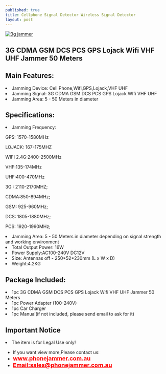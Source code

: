 ```yaml
---
published: true
title: Cellphone Signal Detector Wireless Signal Detector
layout: post
---
```

<a href="http://www.phonejammer.com.au/3g-cdma-gsm-dcs-pcs-gps-lojack-wifi-vhf-uhf-jammer-50-meters-p-90.html"><img src="http://www.phonejammer.com.au/images/jammera/au3gjammer150629013_08.jpg"  alt="3g jammer"/></a>

 <div class="std"> <h2>3G CDMA GSM DCS PCS GPS Lojack Wifi VHF UHF Jammer 50 Meters</h2><h2>Main Features:</h2><li>Jamming Device: Cell Phone,Wifi,GPS,Lojack,VHF UHF</li><li>Jamming Signal: 3G CDMA GSM DCS PCS GPS Lojack WIfi VHF UHF</li><li>Jamming Area: 5 - 50 Meters in diameter</li><h2>Specifications:</h2><li>Jamming Frequency:<p>GPS: 1570-1580MHz</p><p>LOJACK: 167-175MHZ</p><p>WIFI 2.4G:2400-2500MHz</p><p>VHF:135-174MHz</p><p>UHF:400-470MHz</p><p>3G : 2110-2170MHZ;</p><p>CDMA:850-894MHz;</p> <p>GSM: 925-960MHz;</p><p>DCS: 1805-1880MHz;</p><p>PCS: 1920-1990MHz;</p></li><li>Jamming Area: 5 - 50 Meters in diameter depending on signal strength and working environment</li><li>Total Output Power: 16W</li><li>Power Supply:AC100-240V  DC12V</li><li>Size: Antennas off -  250*52*230mm (L x W x D)</li><li>Weight:4.2KG</li><h2>Package Included:</h2><li>1pc 3G CDMA GSM DCS PCS GPS Lojack Wifi VHF UHF Jammer 50 Meters</li><li>1pc Power Adapter (100-240V)</li><li>1pc Car Charger</li><li>1pc Manual(if not included, please send email to ask for it)</li><h2>Important Notice</h2><li>The item is for Legal Use only!</li> </div>


<div><ul>
<li>If you want view more,Please contact us:</li>
<li><a href="www.phonejammer.com.au"  title="www.phonejammer.com.au" style="font-size:18px; font-weight:bold; color:#F00;">www.phonejammer.com.au</a></li>
<li><a href="Mailto:sales@phonejammer.com.au" style="font-size:18px; font-weight:bold; color:#F00;">Email:sales@phonejammer.com.au</a></li>
</ul></div>
